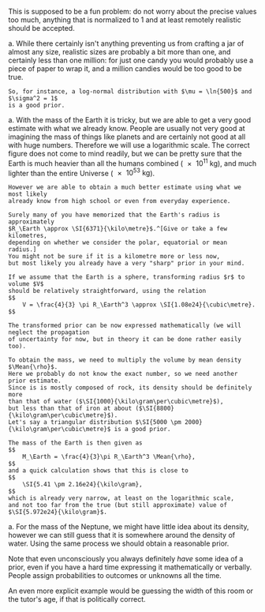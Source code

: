 This is supposed to be a fun problem: do not worry about the precise values too much,
anything that is normalized to 1 and at least remotely realistic should be accepted.

a.  While there certainly isn't anything preventing us from crafting a jar of almost any size,
    realistic sizes are probably a bit more than one, and certainly less than one million:
    for just one candy you would probably use a piece of paper to wrap it,
    and a million candies would be too good to be true.

    So, for instance, a log-normal distribution with $\mu = \ln{500}$ and $\sigma^2 = 1$
    is a good prior.

a.  With the mass of the Earth it is tricky, but we are able to get a very good estimate
    with what we already know. People are usually not very good at imagining the mass of things
    like planets and are certainly not good at all with huge numbers.
    Therefore we will use a logarithmic scale.
    The correct figure does not come to mind readily, but we can be pretty sure that the Earth
    is much heavier than all the humans combined ($\SI{e11}{\kilo\gram}$),
    and much lighter than the entire Universe ($\SI{e53}{\kilo\gram}$).

    However we are able to obtain a much better estimate using what we most likely
    already know from high school or even from everyday experience.

    Surely many of you have memorized that the Earth's radius is approximately
    $R_\Earth \approx \SI{6371}{\kilo\metre}$.^[Give or take a few kilometres,
    depending on whether we consider the polar, equatorial or mean radius.]
    You might not be sure if it is a kilometre more or less now,
    but most likely you already have a very "sharp" prior in your mind.

    If we assume that the Earth is a sphere, transforming radius $r$ to volume $V$
    should be relatively straightforward, using the relation
    $$
        V = \frac{4}{3} \pi R_\Earth^3 \approx \SI{1.08e24}{\cubic\metre}.
    $$

    The transformed prior can be now expressed mathematically (we will neglect the propagation
    of uncertainty for now, but in theory it can be done rather easily too).

    To obtain the mass, we need to multiply the volume by mean density $\Mean{\rho}$.
    Here we probably do not know the exact number, so we need another prior estimate.
    Since is is mostly composed of rock, its density should be definitely more
    than that of water ($\SI{1000}{\kilo\gram\per\cubic\metre}$),
    but less than that of iron at about ($\SI{8800}{\kilo\gram\per\cubic\metre}$).
    Let's say a triangular distribution $\SI{5000 \pm 2000}{\kilo\gram\per\cubic\metre}$ is a good prior.

    The mass of the Earth is then given as
    $$
        M_\Earth = \frac{4}{3}\pi R_\Earth^3 \Mean{\rho},
    $$
    and a quick calculation shows that this is close to
    $$
        \SI{5.41 \pm 2.16e24}{\kilo\gram},
    $$
    which is already very narrow, at least on the logarithmic scale,
    and not too far from the true (but still approximate) value of $\SI{5.972e24}{\kilo\gram}$.

a.  For the mass of the Neptune, we might have little idea about its density,
    however we can still guess that it is somewhere around the density of water.
    Using the same process we should obtain a reasonable prior.

Note that even unconsciously you always definitely *have* some idea of a prior,
even if you have a hard time expressing it mathematically or verbally.
People assign probabilities to outcomes or unknowns all the time.

An even more explicit example would be guessing the width of this room
or the tutor's age, if that is politically correct.

